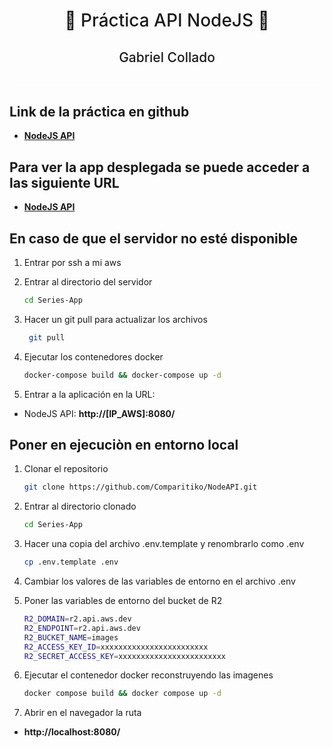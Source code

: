 <h1 style="text-align: center; font-weight: 500;">
  🚀 Práctica API NodeJS 🚀
</h1>

<h2 style="text-align: center; border-bottom: 1px solid white; font-weight: 500; padding-bottom: 2rem;">
   Gabriel Collado
</h2>

## Link de la práctica en github

- [**NodeJS API**](https://github.com/Comparitiko/Series-App)

## Para ver la app desplegada se puede acceder a las siguiente URL

- [**NodeJS API**](https://nodejs.comparitiko.dev/)

## En caso de que el servidor no esté disponible

1. Entrar por ssh a mi aws

2. Entrar al directorio del servidor

   ```bash
   cd Series-App
   ```

3. Hacer un git pull para actualizar los archivos
   ```bash
    git pull
   ```
4. Ejecutar los contenedores docker
   ```bash
   docker-compose build && docker-compose up -d
   ```
5. Entrar a la aplicación en la URL:

- NodeJS API: **http://[IP_AWS]:8080/**

## Poner en ejecuciòn en entorno local

1. Clonar el repositorio
   ```bash
   git clone https://github.com/Comparitiko/NodeAPI.git
   ```
2. Entrar al directorio clonado
   ```bash
   cd Series-App
   ```
3. Hacer una copia del archivo .env.template y renombrarlo como .env

   ```bash
   cp .env.template .env
   ```

4. Cambiar los valores de las variables de entorno en el archivo .env

5. Poner las variables de entorno del bucket de R2
   ```bash
   R2_DOMAIN=r2.api.aws.dev
   R2_ENDPOINT=r2.api.aws.dev
   R2_BUCKET_NAME=images
   R2_ACCESS_KEY_ID=xxxxxxxxxxxxxxxxxxxxxxxx
   R2_SECRET_ACCESS_KEY=xxxxxxxxxxxxxxxxxxxxxxxx
   ```

6. Ejecutar el contenedor docker reconstruyendo las imagenes
   ```bash
   docker compose build && docker compose up -d
   ```

7. Abrir en el navegador la ruta

- **http://localhost:8080/**
